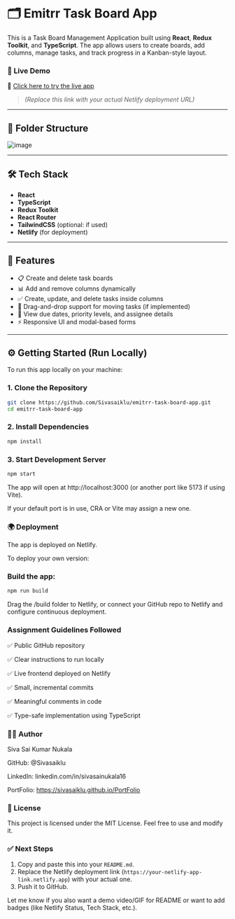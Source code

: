 # 🗂️ Emitrr Task Board App

This is a Task Board Management Application built using **React**, **Redux Toolkit**, and **TypeScript**. The app allows users to create boards, add columns, manage tasks, and track progress in a Kanban-style layout.

### 🚀 Live Demo

🔗 [Click here to try the live app](https://your-netlify-app-link.netlify.app)

> _(Replace this link with your actual Netlify deployment URL)_

---

## 📂 Folder Structure

![image](https://github.com/user-attachments/assets/fba6629f-828b-4d89-9439-7a5d8e60c34b)


---

## 🛠️ Tech Stack

- **React**
- **TypeScript**
- **Redux Toolkit**
- **React Router**
- **TailwindCSS** (optional: if used)
- **Netlify** (for deployment)

---

## 🧰 Features

- 📋 Create and delete task boards
- 📊 Add and remove columns dynamically
- ✅ Create, update, and delete tasks inside columns
- 🔁 Drag-and-drop support for moving tasks (if implemented)
- 📅 View due dates, priority levels, and assignee details
- ⚡ Responsive UI and modal-based forms

---

## ⚙️ Getting Started (Run Locally)

To run this app locally on your machine:

### 1. Clone the Repository

```bash
git clone https://github.com/Sivasaiklu/emitrr-task-board-app.git
cd emitrr-task-board-app
```

### 2. Install Dependencies

```bash
npm install
```

### 3. Start Development Server

```bash
npm start
```

The app will open at http://localhost:3000 (or another port like 5173 if using Vite).

If your default port is in use, CRA or Vite may assign a new one.


### 🌍 Deployment

The app is deployed on Netlify.

To deploy your own version:

### Build the app:

```bash
npm run build
```

Drag the /build folder to Netlify, or connect your GitHub repo to Netlify and configure continuous deployment.

### Assignment Guidelines Followed

✅ Public GitHub repository

✅ Clear instructions to run locally

✅ Live frontend deployed on Netlify

✅ Small, incremental commits

✅ Meaningful comments in code

✅ Type-safe implementation using TypeScript


### 🙋‍♂️ Author

Siva Sai Kumar Nukala

GitHub: @Sivasaiklu

LinkedIn: linkedin.com/in/sivasainukala16

PortFolio: https://sivasaiklu.github.io/PortFolio

### 📄 License

This project is licensed under the MIT License. Feel free to use and modify it.

### ✅ Next Steps

1. Copy and paste this into your `README.md`.
2. Replace the Netlify deployment link (`https://your-netlify-app-link.netlify.app`) with your actual one.
3. Push it to GitHub.

Let me know if you also want a demo video/GIF for README or want to add badges (like Netlify Status, Tech Stack, etc.).























